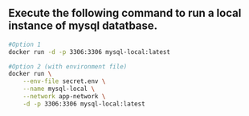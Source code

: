 

## Execute the following command to run a local instance of mysql datatbase.
```bash
#Option 1
docker run -d -p 3306:3306 mysql-local:latest

#Option 2 (with environment file)
docker run \
    --env-file secret.env \
    --name mysql-local \
    --network app-network \
    -d -p 3306:3306 mysql-local:latest 
```